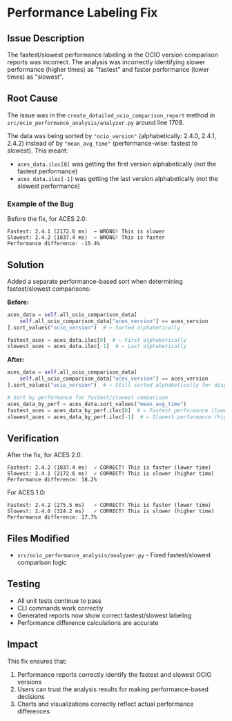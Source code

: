 # Performance Labeling Fix

## Issue Description

The fastest/slowest performance labeling in the OCIO version comparison reports was incorrect. The analysis was incorrectly identifying slower performance (higher times) as "fastest" and faster performance (lower times) as "slowest".

## Root Cause

The issue was in the `create_detailed_ocio_comparison_report` method in `src/ocio_performance_analysis/analyzer.py` around line 1708.

The data was being sorted by `"ocio_version"` (alphabetically: 2.4.0, 2.4.1, 2.4.2) instead of by `"mean_avg_time"` (performance-wise: fastest to slowest). This meant:

- `aces_data.iloc[0]` was getting the first version alphabetically (not the fastest performance)
- `aces_data.iloc[-1]` was getting the last version alphabetically (not the slowest performance)

### Example of the Bug

Before the fix, for ACES 2.0:

``` text
Fastest: 2.4.1 (2172.6 ms)  ← WRONG! This is slower
Slowest: 2.4.2 (1837.4 ms)  ← WRONG! This is faster
Performance difference: -15.4%
```

## Solution

Added a separate performance-based sort when determining fastest/slowest comparisons:

**Before:**

``` python
aces_data = self.all_ocio_comparison_data[
    self.all_ocio_comparison_data["aces_version"] == aces_version
].sort_values("ocio_version")  # ← Sorted alphabetically

fastest_aces = aces_data.iloc[0]  # ← First alphabetically
slowest_aces = aces_data.iloc[-1]  # ← Last alphabetically
```

**After:**

``` python
aces_data = self.all_ocio_comparison_data[
    self.all_ocio_comparison_data["aces_version"] == aces_version
].sort_values("ocio_version")  # ← Still sorted alphabetically for display

# Sort by performance for fastest/slowest comparison
aces_data_by_perf = aces_data.sort_values("mean_avg_time")
fastest_aces = aces_data_by_perf.iloc[0]  # ← Fastest performance (lowest time)
slowest_aces = aces_data_by_perf.iloc[-1]  # ← Slowest performance (highest time)
```

## Verification

After the fix, for ACES 2.0:

``` text
Fastest: 2.4.2 (1837.4 ms)  ✓ CORRECT! This is faster (lower time)
Slowest: 2.4.1 (2172.6 ms)  ✓ CORRECT! This is slower (higher time)
Performance difference: 18.2%
```

For ACES 1.0:

``` text
Fastest: 2.4.2 (275.5 ms)   ✓ CORRECT! This is faster (lower time)
Slowest: 2.4.0 (324.2 ms)   ✓ CORRECT! This is slower (higher time)
Performance difference: 17.7%
```

## Files Modified

- `src/ocio_performance_analysis/analyzer.py` - Fixed fastest/slowest comparison logic

## Testing

- All unit tests continue to pass
- CLI commands work correctly  
- Generated reports now show correct fastest/slowest labeling
- Performance difference calculations are accurate

## Impact

This fix ensures that:

1. Performance reports correctly identify the fastest and slowest OCIO versions
2. Users can trust the analysis results for making performance-based decisions
3. Charts and visualizations correctly reflect actual performance differences
